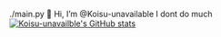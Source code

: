 ./main.py
👋 Hi, I’m @Koisu-unavailable
I dont do much
[![Koisu-unavailble's GitHub stats](https://github-readme-stats.vercel.app/api?username=Koisu-unavailable)](https://github.com/anuraghazra/github-readme-stats)

